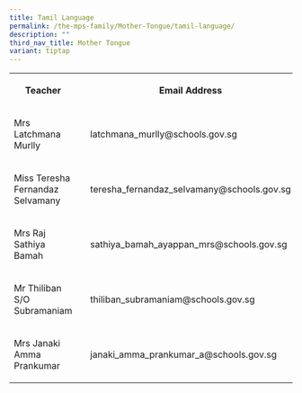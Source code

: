 ```yaml
---
title: Tamil Language
permalink: /the-mps-family/Mother-Tongue/tamil-language/
description: ""
third_nav_title: Mother Tongue
variant: tiptap
---
```

<table><tbody><tr><th rowspan="1" colspan="1"><p>Teacher</p></th><th rowspan="1" colspan="1"><p></p></th><th rowspan="1" colspan="1"><p>Email Address</p></th></tr><tr><td rowspan="1" colspan="1"><p>Mrs Latchmana Murlly</p></td><td rowspan="1" colspan="1"><p></p></td><td rowspan="1" colspan="1"><p>latchmana_murlly@schools.gov.sg</p></td></tr><tr><td rowspan="1" colspan="1"><p>Miss Teresha Fernandaz Selvamany</p></td><td rowspan="1" colspan="1"><p></p></td><td rowspan="1" colspan="1"><p>teresha_fernandaz_selvamany@schools.gov.sg</p></td></tr><tr><td rowspan="1" colspan="1"><p>Mrs Raj Sathiya Bamah</p></td><td rowspan="1" colspan="1"><p></p></td><td rowspan="1" colspan="1"><p>sathiya_bamah_ayappan_mrs@schools.gov.sg</p></td></tr><tr><td rowspan="1" colspan="1"><p>Mr Thiliban S/O Subramaniam</p></td><td rowspan="1" colspan="1"><p></p></td><td rowspan="1" colspan="1"><p>thiliban_subramaniam@schools.gov.sg</p></td></tr><tr><td rowspan="1" colspan="1"><p>Mrs Janaki Amma Prankumar</p></td><td rowspan="1" colspan="1"><p></p></td><td rowspan="1" colspan="1"><p>janaki_amma_prankumar_a@schools.gov.sg</p></td></tr></tbody></table><p></p>